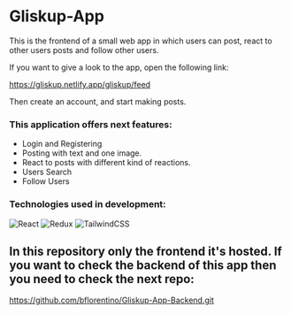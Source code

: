 # Gliskup-App

This is the frontend of a small web app in which users can post, react to other users posts and follow other users.

If you want to give a look to the app, open the following link:

https://gliskup.netlify.app/gliskup/feed

Then create an account, and start making posts.

### This application offers next features:

- Login and Registering
- Posting with text and one image.
- React to posts with different kind of reactions.
- Users Search
- Follow Users

### Technologies used in development:

![React](https://img.shields.io/badge/react-%2320232a.svg?style=for-the-badge&logo=react&logoColor=%2361DAFB)
![Redux](https://img.shields.io/badge/redux-%23593d88.svg?style=for-the-badge&logo=redux&logoColor=white)
![TailwindCSS](https://img.shields.io/badge/tailwindcss-%2338B2AC.svg?style=for-the-badge&logo=tailwind-css&logoColor=white)

## In this repository only the frontend it's hosted. If you want to check the backend of this app then you need to check the next repo:

https://github.com/bflorentino/Gliskup-App-Backend.git
